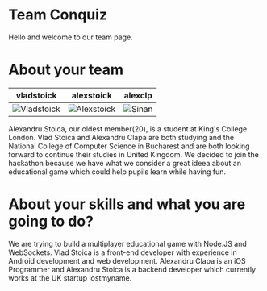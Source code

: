 Team Conquiz
================

Hello and welcome to our team page. 

About your team
===========================

| vladstoick | alexstoick | alexclp
|--- |--- |---
| ![Vladstoick](https://avatars3.githubusercontent.com/u/1658727?v=3&s=460) | ![Alexstoick](https://avatars2.githubusercontent.com/u/1664100?v=3&s=460) | ![Sinan](https://avatars0.githubusercontent.com/u/1869071?v=3&s=460)

Alexandru Stoica, our oldest member(20), is a student at King's College London. Vlad Stoica and Alexandru Clapa are both studying and the National College of Computer Science in Bucharest and are both looking forward to continue their studies in United Kingdom.
We decided to join the hackathon because we have what we consider a great ideea about an educational game which could help pupils learn while having fun.


About your skills and what you are going to do?
=======

We are trying to build a multiplayer educational game with Node.JS and WebSockets. 
Vlad Stoica is a front-end developer with experience in Android development and web development. Alexandru Clapa is an iOS Programmer and Alexandru Stoica is a backend developer which currently works at the UK startup lostmyname.

